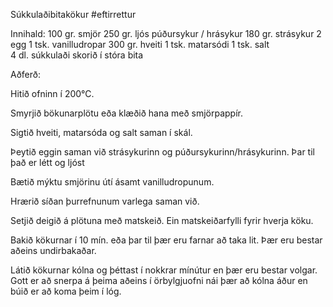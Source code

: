 

Súkkulaðibitakökur
#eftirrettur

Innihald:
100 gr. smjör
250 gr. ljós púðursykur / hrásykur
180 gr. strásykur 
2 egg
1 tsk. vanilludropar 
300 gr. hveiti 
1 tsk. matarsódi 
1 tsk. salt  
4 dl. súkkulaði skorið í stóra bita



Aðferð:

Hitið ofninn í 200°C.

Smyrjið bökunarplötu eða klæðið hana með smjörpappír.

Sigtið hveiti, matarsóda og salt saman í skál.

Þeytið eggin saman við strásykurinn og púðursykurinn/hrásykurinn. Þar til það er létt og ljóst

Bætið mýktu smjörinu útí ásamt vanilludropunum.

Hrærið síðan þurrefnunum varlega saman við.

Setjið deigið á plötuna með matskeið. Ein matskeiðarfylli fyrir hverja köku.

Bakið kökurnar í 10 mín. eða þar til þær eru farnar að taka lit. Þær eru bestar aðeins undirbakaðar.

Látið kökurnar kólna og þéttast í nokkrar mínútur en þær eru bestar volgar. Gott er að snerpa á þeima aðeins í örbylgjuofni nái þær að kólna áður en búið er að koma þeim í lóg.
